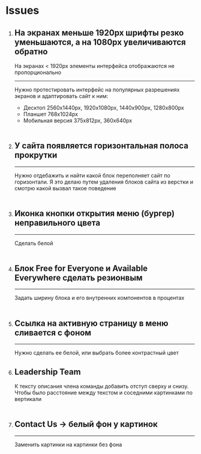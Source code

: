 # Issues

1. ## На экранах меньше 1920px шрифты резко уменьшаются, а на 1080px увеличиваются обратно

   На экранах < 1920px элементы интерфейса отображаются не пропорционально

   ***

   Нужно протестировать интерфейс на популярных разрешениях экранов и адаптировать сайт к ним:

   - Десктоп 2560x1440px, 1920x1080px, 1440x900px, 1280x800px
   - Планшет 768x1024px
   - Мобильная версия 375x812px, 360x640px
     <br>
     <br>

1. ## У сайта появляется горизонтальная полоса прокрутки

   ***

   Нужно отдебажить и найти какой блок переполняет сайт по горизонтали. Я это делаю путем удаления блоков сайта из верстки и смотрю какой вызвал такое поведение
   <br>
   <br>

1. ## Иконка кнопки открытия меню (бургер) неправильного цвета

   ***

   Сделать белой
   <br>
   <br>

1. ## Блок Free for Everyone и Available Everywhere сделать резионвым

   ***

   Задать ширину блока и его внутренних компонентов в процентах
   <br>
   <br>

1. ## Ссылка на активную страницу в меню сливается с фоном

   ***

   Нужно сделать ее белой, или выбрать более контрастный цвет

1. ## Leadership Team

   К тексту описания члена команды добавить отступ сверху и снизу. Чтобы было расстояние между текстом и соседними картинками по вертикали
   <br>
   <br>

1. ## Contact Us -> белый фон у картинок

   ***

   Заменить картинки на картинки без фона
